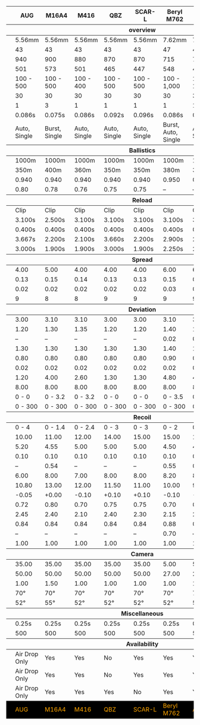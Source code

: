 <table>
  <thead>
    <tr>
      <th>
      <th> AUG
      <th> M16A4
      <th> M416
      <th> QBZ
      <th> SCAR-L
      <th> Beryl M762
      <th> AKM
      <th> Groza
      <th> Mk47 Mutant
    </tr>
  </thead>
<!-- overview -->
  <thead>
      <th colspan=10> overview
  </thead>
  <tbody>
    <tr>
      <td>
      <td> 5.56mm
      <td> 5.56mm
      <td> 5.56mm
      <td> 5.56mm
      <td> 5.56mm
      <td> 7.62mm
      <td> 7.62mm
      <td> 7.62mm
      <td> 7.62mm
    </tr>
    <tr>
      <td>
      <td> 43
      <td> 43
      <td> 43
      <td> 43
      <td> 43
      <td> 47
      <td> 49
      <td> 49
      <td> 49
    </tr>
    <tr>
      <td>
      <td> 940
      <td> 900
      <td> 880
      <td> 870
      <td> 870
      <td> 715
      <td> 715
      <td> 715
      <td> 780
    </tr>
    <tr>
      <td>
      <td> 501
      <td> 573
      <td> 501
      <td> 465
      <td> 447
      <td> 548
      <td> 489
      <td> 612
      <td> 489
    </tr>
    <tr>
      <td>
      <td> 100 - 500
      <td> 100 - 500
      <td> 100 - 400
      <td> 100 - 500
      <td> 100 - 500
      <td> 100 - 1,000
      <td> 100 - 1,000
      <td> 100 - 300
      <td> 100 - 1,000
    </tr>
    <tr>
      <td>
      <td> 30
      <td> 30
      <td> 30
      <td> 30
      <td> 30
      <td> 30
      <td> 30
      <td> 30
      <td> 20
    </tr>
    <tr>
      <td>
      <td> 1
      <td> 3
      <td> 1
      <td> 1
      <td> 1
      <td> 1
      <td> 1
      <td> 1
      <td> 2
    </tr>
    <tr>
      <td>
      <td> 0.086s
      <td> 0.075s
      <td> 0.086s
      <td> 0.092s
      <td> 0.096s
      <td> 0.086s
      <td> 0.100s
      <td> 0.080s
      <td> 0.100s
    </tr>
    <tr>
      <td>
      <td> Auto, Single
      <td> Burst, Single
      <td> Auto, Single
      <td> Auto, Single
      <td> Auto, Single
      <td> Burst, Auto, Single
      <td> Auto, Single
      <td> Auto, Single
      <td> Burst, Single
    </tr>
  </tbody>
<!-- Ballistics -->
  <thead>
    <th colspan=10> Ballistics
  </thead>
  <tbody>
    <tr>
     <td>
     <td> 1000m
     <td> 1000m
     <td> 1000m
     <td> 1000m
     <td> 1000m
     <td> 1000m
     <td> 1000m
     <td> 1000m
     <td> 1000m
    </tr>
    <tr>
     <td>
     <td> 350m
     <td> 400m
     <td> 360m
     <td> 350m
     <td> 350m
     <td> 380m
     <td> 380m
     <td> 380m
     <td> 380m
    </tr>
    <tr>
     <td>
     <td> 0.940
     <td> 0.940
     <td> 0.940
     <td> 0.940
     <td> 0.940
     <td> 0.950
     <td> 0.950
     <td> 0.950
     <td> 0.950
    </tr>
    <tr>
     <td>
     <td> 0.80
     <td> 0.78
     <td> 0.76
     <td> 0.75
     <td> 0.75
     <td> –
     <td> –
     <td> 0.76
     <td> 0.75
    </tr>
  </tbody>
<!-- Reload -->
  <thead>
    <th colspan=10> Reload
  </thead>
  <tbody>
    <tr>
      <td>
      <td> Clip
      <td> Clip
      <td> Clip
      <td> Clip
      <td> Clip
      <td> Clip
      <td> Clip
      <td> Clip
      <td> Clip
    </tr>
    <tr>
      <td>
      <td> 3.100s
      <td> 2.500s
      <td> 3.100s
      <td> 3.100s
      <td> 3.100s
      <td> 3.100s
      <td> 3.100s
      <td> 3.100s
      <td> 3.100s
    </tr>
    <tr>
      <td>
      <td> 0.400s
      <td> 0.400s
      <td> 0.400s
      <td> 0.400s
      <td> 0.400s
      <td> 0.400s
      <td> 0.400s
      <td> 0.400s
      <td> 0.400s
    </tr>
    <tr>
      <td>
      <td> 3.667s
      <td> 2.200s
      <td> 2.100s
      <td> 3.660s
      <td> 2.200s
      <td> 2.900s
      <td> 2.900s
      <td> 3.000s
      <td> 3.350s
    </tr>
    <tr>
      <td>
      <td> 3.000s
      <td> 1.900s
      <td> 1.900s
      <td> 3.000s
      <td> 1.900s
      <td> 2.250s
      <td> 2.250s
      <td> 2.250s
      <td> 2.700s
    </tr>
  </tbody>
<!-- Spread -->
  <thead>
    <th colspan=10> Spread
  </thead>
  <tbody>
    <tr>
      <td>
      <td> 4.00
      <td> 5.00
      <td> 4.00
      <td> 4.00
      <td> 4.00
      <td> 6.00
      <td> 6.00
      <td> 6.00
      <td> 6.00
    </tr>
    <tr>
      <td>
      <td> 0.13
      <td> 0.15
      <td> 0.14
      <td> 0.13
      <td> 0.13
      <td> 0.15
      <td> 0.15
      <td> 0.15
      <td> 0.15
    </tr>
    <tr>
      <td>
      <td> 0.02
      <td> 0.02
      <td> 0.02
      <td> 0.02
      <td> 0.02
      <td> 0.03
      <td> 0.03
      <td> 0.03
      <td> 0.03
    </tr>
    <tr>
      <td>
      <td> 9
      <td> 8
      <td> 8
      <td> 9
      <td> 9
      <td> 9
      <td> 9
      <td> 9
      <td> 9
    </tr>
  </tbody>
<!-- Deviation -->
  <thead>
    <th colspan=10> Deviation
  </thead>
  <tbody>
    <tr>
      <td>
      <td> 3.00
      <td> 3.10
      <td> 3.10
      <td> 3.00
      <td> 3.00
      <td> 3.10
      <td> 3.10
      <td> 3.10
      <td> 3.50
    </tr>
    <tr>
      <td>
      <td> 1.20
      <td> 1.30
      <td> 1.35
      <td> 1.20
      <td> 1.20
      <td> 1.40
      <td> 1.40
      <td> 1.40
      <td> 1.45
    </tr>
    <tr>
      <td>
      <td> –
      <td> –
      <td> –
      <td> –
      <td> –
      <td> 0.02
      <td> 0.02
      <td> –
      <td> 0.02
    </tr>
    <tr>
      <td>
      <td> 1.30
      <td> 1.30
      <td> 1.30
      <td> 1.30
      <td> 1.30
      <td> 1.40
      <td> 1.40
      <td> 1.45
      <td> 1.40
    </tr>
    <tr>
      <td>
      <td> 0.80
      <td> 0.80
      <td> 0.80
      <td> 0.80
      <td> 0.80
      <td> 0.90
      <td> 0.90
      <td> 0.90
      <td> 0.90
    </tr>
    <tr>
      <td>
      <td> 0.02
      <td> 0.02
      <td> 0.02
      <td> 0.02
      <td> 0.02
      <td> 0.02
      <td> 0.02
      <td> 0.01
      <td> 0.02
    </tr>
    <tr>
      <td>
      <td> 1.20
      <td> 4.00
      <td> 2.60
      <td> 1.30
      <td> 1.30
      <td> 4.80
      <td> 4.80
      <td> 3.00
      <td> 1.50
    </tr>
    <tr>
      <td>
      <td> 8.00
      <td> 8.00
      <td> 8.00
      <td> 8.00
      <td> 8.00
      <td> 8.00
      <td> 8.00
      <td> 8.00
      <td> 8.00
    </tr>
    <tr>
      <td>
      <td> 0 - 0
      <td> 0 - 3.2
      <td> 0 - 3.2
      <td> 0 - 0
      <td> 0 - 0
      <td> 0 - 3.5
      <td> 0 - 3.5
      <td> 0 - 3.5
      <td> 0 - 3.5
    </tr>
    <tr>
      <td>
      <td> 0 - 300
      <td> 0 - 300
      <td> 0 - 300
      <td> 0 - 300
      <td> 0 - 300
      <td> 0 - 300
      <td> 0 - 300
      <td> 0 - 300
      <td> 0 - 300
    </tr>
  </tbody>
<!-- Recoil -->
  <thead>
    <th colspan=10> Recoil
  </thead>
  <tbody>
    <tr>
     <td>
     <td> 0 - 4
     <td> 0 - 1.4
     <td> 0 - 2.4
     <td> 0 - 3
     <td> 0 - 3
     <td> 0 - 2
     <td> 0 - 2
     <td> 0 - 2.2
     <td> 0 - 1.5
    </tr>
    <tr>
     <td>
     <td> 10.00
     <td> 11.00
     <td> 12.00
     <td> 14.00
     <td> 15.00
     <td> 15.00
     <td> 15.00
     <td> 14.00
     <td> 12.50
    </tr>
    <tr>
     <td>
     <td> 5.20
     <td> 4.55
     <td> 5.00
     <td> 5.00
     <td> 5.00
     <td> 4.50
     <td> 4.50
     <td> 5.00
     <td> 4.20
    </tr>
    <tr>
     <td>
     <td> 0.10
     <td> 0.10
     <td> 0.10
     <td> 0.10
     <td> 0.10
     <td> 0.10
     <td> 0.10
     <td> 0.10
     <td> 0.10
    </tr>
    <tr>
     <td>
     <td> –
     <td> 0.54
     <td> –
     <td> –
     <td> –
     <td> 0.55
     <td> 0.55
     <td> 0.55
     <td> 0.56
    </tr>
    <tr>
     <td>
     <td> 6.00
     <td> 8.00
     <td> 7.00
     <td> 8.00
     <td> 8.00
     <td> 8.20
     <td> 8.20
     <td> 8.20
     <td> 8.20
    </tr>
    <tr>
     <td>
     <td> 10.80
     <td> 13.00
     <td> 12.00
     <td> 11.50
     <td> 11.00
     <td> 10.00
     <td> 9.50
     <td> 11.00
     <td> 10.00
    </tr>
    <tr>
     <td>
     <td> -0.05
     <td> +0.00
     <td> -0.10
     <td> +0.10
     <td> +0.10
     <td> -0.10
     <td> -0.20
     <td> +0.00
     <td> +0.00
    </tr>
    <tr>
     <td>
     <td> 0.72
     <td> 0.80
     <td> 0.70
     <td> 0.75
     <td> 0.75
     <td> 0.70
     <td> 0.70
     <td> 0.65
     <td> 0.75
    </tr>
    <tr>
     <td>
     <td> 2.45
     <td> 2.40
     <td> 2.10
     <td> 2.40
     <td> 2.30
     <td> 2.15
     <td> 2.40
     <td> 2.10
     <td> 2.50
    </tr>
    <tr>
     <td>
     <td> 0.84
     <td> 0.84
     <td> 0.84
     <td> 0.84
     <td> 0.84
     <td> 0.88
     <td> 0.84
     <td> –
     <td> 0.88
    </tr>
    <tr>
     <td>
     <td> –
     <td> –
     <td> –
     <td> –
     <td> –
     <td> 0.70
     <td> –
     <td> –
     <td> 0.70
    </tr>
    <tr>
     <td>
     <td> 1.00
     <td> 1.00
     <td> 1.00
     <td> 1.00
     <td> 1.00
     <td> 1.00
     <td> 1.00
     <td> 1.00
     <td> 1.00
    </tr>
  </tbody>
<!-- Camera -->
  <thead>
    <th colspan=10> Camera
  </thead>
  <tbody>
    <tr>
     <td>
     <td> 35.00
     <td> 35.00
     <td> 35.00
     <td> 35.00
     <td> 35.00
     <td> 5.00
     <td> 5.00
     <td> 35.00
     <td> 5.00
    </tr>
    <tr>
     <td>
     <td> 50.00
     <td> 50.00
     <td> 50.00
     <td> 50.00
     <td> 50.00
     <td> 27.00
     <td> 27.00
     <td> 50.00
     <td> 27.00
    </tr>
    <tr>
     <td>
     <td> 1.00
     <td> 1.50
     <td> 1.00
     <td> 1.00
     <td> 1.00
     <td> 1.00
     <td> 1.00
     <td> 1.50
     <td> 1.00
    </tr>
    <tr>
     <td>
     <td> 70°
     <td> 70°
     <td> 70°
     <td> 70°
     <td> 70°
     <td> 70°
     <td> 70°
     <td> 70°
     <td> 70°
    </tr>
    <tr>
     <td>
     <td> 52°
     <td> 55°
     <td> 52°
     <td> 52°
     <td> 52°
     <td> 52°
     <td> 52°
     <td> 52°
     <td> 52°
    </tr>
  </tbody>
<!-- Miscellaneous -->
  <thead>
    <th colspan=10> Miscellaneous
  </thead>
  <tbody>
    <tr>
     <td>
     <td> 0.25s
     <td> 0.25s
     <td> 0.25s
     <td> 0.25s
     <td> 0.25s
     <td> 0.25s
     <td> 0.25s
     <td> 0.25s
     <td> 0.25s
    </tr>
    <tr>
     <td>
     <td> 500
     <td> 500
     <td> 500
     <td> 500
     <td> 500
     <td> 500
     <td> 500
     <td> 500
     <td> 500
    </tr>
  </tbody>
<!-- Availability -->
  <thead>
    <th colspan=10> Availability
  </thead>
  <tbody>
    <tr>
     <td>
     <td> Air Drop Only
     <td> Yes
     <td> Yes
     <td> No
     <td> Yes
     <td> Yes
     <td> Yes
     <td> Air Drop Only
     <td> Yes
    </tr>
    <tr>
     <td>
     <td> Air Drop Only
     <td> Yes
     <td> Yes
     <td> No
     <td> Yes
     <td> Yes
     <td> Yes
     <td> Air Drop Only
     <td> Yes
    </tr>
    <tr>
     <td>
     <td> Air Drop Only
     <td> Yes
     <td> Yes
     <td> Yes
     <td> No
     <td> Yes
     <td> Yes
     <td> Air Drop Only
     <td> Yes
    </tr>
  </tbody>
  <tr bgcolor=black height=10px>
    <td>
    <td> <font color=orange> AUG
    <td> <font color=orange> M16A4
    <td> <font color=orange> M416
    <td> <font color=orange> QBZ
    <td> <font color=orange> SCAR-L
    <td> <font color=orange> Beryl M762
    <td> <font color=orange> AKM
    <td> <font color=orange> Groza
    <td> <font color=orange> Mk47 Mutant
  </tr>
</table>
